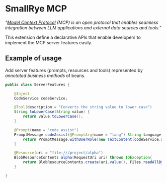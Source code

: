 # SmallRye MCP

_"[Model Context Protocol](https://modelcontextprotocol.io/) (MCP) is an open protocol that enables seamless integration between LLM applications and external data sources and tools."_

This extension define a declarative APIs that enable developers to implement the MCP server features easily.

## Example of usage

Add server features (prompts, resources and tools) represented by _annotated business methods_ of beans.

```java
public class ServerFeatures {

    @Inject
    CodeService codeService;

    @Tool(description = "Converts the string value to lower case")
    String toLowerCase(String value) {
        return value.toLowerCase();
    }

    @Prompt(name = "code_assist")
    PromptMessage codeAssist(@PromptArg(name = "lang") String language) {
        return PromptMessage.withUserRole(new TextContent(codeService.assist(language)));
    }

    @Resource(uri = "file:///project/alpha")
    BlobResourceContents alpha(RequestUri uri) throws IOException{
        return BlobResourceContents.create(uri.value(), Files.readAllBytes(Paths.ALPHA));
    }

}
```

